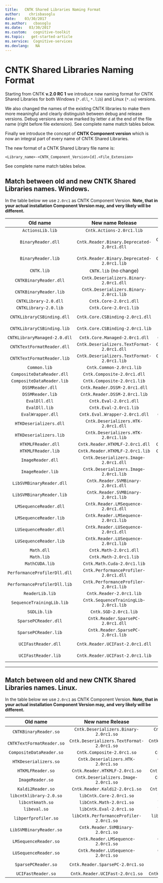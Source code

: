 ```yaml
---
title:   CNTK Shared Libraries Naming Format
author:    chrisbasoglu
date:    03/30/2017
ms.author:   cbasoglu
ms.date:   03/30/2017
ms.custom:   cognitive-toolkit
ms.topic:   get-started-article
ms.service:  Cognitive-services
ms.devlang:   NA
---
```


# CNTK Shared Libraries Naming Format

Starting from CNTK **v.2.0 RC 1** we introduce new naming format for CNTK Shared Libraries for both Windows (`*.dll`, `*.lib`) and Linux (`*.so`) versions.

We also changed the names of the existing CNTK libraries to make them more meaningful and clearly distinguish between debug and release versions. Debug versions are now marked by letter `d` at the end of the file name (right before file extension). See complete name match tables below.

Finally we introduce the concept of **CNTK Component version** which is now an integral part of every name of CNTK Shared Libraries.

The new format of a CNTK Shared Library file name is:
```
<Library_name>-<CNTK_Component_Version>[d].<File_Extension>
```
See complete name match tables below.

## Match between old and new CNTK Shared Libraries names. Windows.
In the table below we use `2.0rc1` as CNTK Component Version. **Note, that in your actual installation Component Version may, and very likely will be different.**

| Old name | New name Release | New name Debug | 
|:--------:|:----------------:|:--------------:|
|`ActionsLib.lib`|`Cntk.Actions-2.0rc1.lib`|`Cntk.Actions-2.0rc1d.lib`|
|`BinaryReader.dll`|` Cntk.Reader.Binary.Deprecated-2.0rc1.dll`| `Cntk.Reader.Binary.Deprecated-2.0rc1d.dll`|
|`BinaryReader.lib`|` Cntk.Reader.Binary.Deprecated-2.0rc1.lib`|` Cntk.Reader.Binary.Deprecated-2.0rc1d.lib`|
|`CNTK.lib`|`CNTK.lib` (no change)|`CNTK.lib` (no change)|
|`CNTKBinaryReader.dll`|`Cntk.Deserializers.Binary-2.0rc1.dll`|`Cntk.Deserializers.Binary-2.0rc1d.dll`|
|`CNTKBinaryReader.lib`|`Cntk.Deserializers.Binary-2.0rc1.lib`|`Cntk.Deserializers.Binary-2.0rc1d.lib`|
|`CNTKLibrary-2.0.dll`|`Cntk.Core-2.0rc1.dll`|`Cntk.Core-2.0rc1d.dll`|
|`CNTKLibrary-2.0.lib`|`Cntk.Core-2.0rc1.lib`|`Cntk.Core-2.0rc1d.lib`|
|`CNTKLibraryCSBinding.dll`|`Cntk.Core.CSBinding-2.0rc1.dll`|`Cntk.Core.CSBinding-2.0rc1d.dll`|
|`CNTKLibraryCSBinding.lib`|`Cntk.Core.CSBinding-2.0rc1.lib`|`Cntk.Core.CSBinding-2.0rc1d.lib`|
|`CNTKLibraryManaged-2.0.dll`|`Cntk.Core.Managed-2.0rc1.dll`|`Cntk.Core.Managed-2.0rc1d.dll`|
|`CNTKTextFormatReader.dll`|`Cntk.Deserializers.TextFormat-2.0rc1.dll`|`Cntk.Deserializers.TextFormat-2.0rc1d.dll`|
|`CNTKTextFormatReader.lib`|`Cntk.Deserializers.TextFormat-2.0rc1.lib`|`Cntk.Deserializers.TextFormat-2.0rc1d.lib`|
|`Common.lib`|`Cntk.Common-2.0rc1.lib`|`Cntk.Common-2.0rc1d.lib`|
|`CompositeDataReader.dll`|`Cntk.Composite-2.0rc1.dll`|`Cntk.Composite-2.0rc1d.dll`|
|`CompositeDataReader.lib`|`Cntk.Composite-2.0rc1.lib`|`Cntk.Composite-2.0rc1d.lib`|
|`DSSMReader.dll`|`Cntk.Reader.DSSM-2.0rc1.dll`|`Cntk.Reader.DSSM-2.0rc1d.dll`|
|`DSSMReader.lib`|`Cntk.Reader.DSSM-2.0rc1.lib`|`Cntk.Reader.DSSM-2.0rc1d.lib`|
|`EvalDll.dll`|`Cntk.Eval-2.0rc1.dll`|`Cntk.Eval-2.0rc1d.dll`|
|`EvalDll.lib`|`Cntk.Eval-2.0rc1.lib`|`Cntk.Eval-2.0rc1d.lib`|
|`EvalWrapper.dll`|`Cntk.Eval.Wrapper-2.0rc1.dll`|`Cntk.Eval.Wrapper-2.0rc1d.dll`|
|`HTKDeserializers.dll`|`Cntk.Deserializers.HTK-2.0rc1.dll`|`Cntk.Deserializers.HTK-2.0rc1d.dll`|
|`HTKDeserializers.lib`|`Cntk.Deserializers.HTK-2.0rc1.lib`|`Cntk.Deserializers.HTK-2.0rc1d.lib`|
|`HTKMLFReader.dll`|`Cntk.Reader.HTKMLF-2.0rc1.dll`|`Cntk.Reader.HTKMLF-2.0rc1d.dll`|
|`HTKMLFReader.lib`|`Cntk.Reader.HTKMLF-2.0rc1.lib`|`Cntk.Reader.HTKMLF-2.0rc1d.lib`|
|`ImageReader.dll`|`Cntk.Deserializers.Image-2.0rc1.dll`|`Cntk.Deserializers.Image-2.0rc1d.dll`|
|`ImageReader.lib`|`Cntk.Deserializers.Image-2.0rc1.lib`|`Cntk.Deserializers.Image-2.0rc1d.lib`|
|`LibSVMBinaryReader.dll`|`Cntk.Reader.SVMBinary-2.0rc1.dll`|`Cntk.Reader.SVMBinary-2.0rc1d.dll`|
|`LibSVMBinaryReader.lib`|`Cntk.Reader.SVMBinary-2.0rc1.lib`|`Cntk.Reader.SVMBinary-2.0rc1d.lib`|
|`LMSequenceReader.dll`|`Cntk.Reader.LMSequence-2.0rc1.dll`|`Cntk.Reader.LMSequence-2.0rc1d.dll`|
|`LMSequenceReader.lib`|`Cntk.Reader.LMSequence-2.0rc1.lib`|`Cntk.Reader.LMSequence-2.0rc1d.lib`|
|`LUSequenceReader.dll`|`Cntk.Reader.LUSequence-2.0rc1.dll`|`Cntk.Reader.LUSequence-2.0rc1d.dll`|
|`LUSequenceReader.lib`|`Cntk.Reader.LUSequence-2.0rc1.lib`|`Cntk.Reader.LUSequence-2.0rc1d.lib`|
|`Math.dll`|`Cntk.Math-2.0rc1.dll`|`Cntk.Math-2.0rc1d.dll`|
|`Math.lib`|`Cntk.Math-2.0rc1.lib`|`Cntk.Math-2.0rc1d.lib`|
|`MathCUDA.lib`|`Cntk.Math.Cuda-2.0rc1.lib`|`Cntk.Math.Cuda-2.0rc1d.lib`|
|`PerformanceProfilerDll.dll`|`Cntk.PerformanceProfiler-2.0rc1.dll`|`Cntk.PerformanceProfiler-2.0rc1d.dll`|
|`PerformanceProfilerDll.lib`|`Cntk.PerformanceProfiler-2.0rc1.lib`|`Cntk.PerformanceProfiler-2.0rc1d.lib`|
|`ReaderLib.lib`|`Cntk.Reader-2.0rc1.lib`|`Cntk.Reader-2.0rc1d.lib`|
|`SequenceTrainingLib.lib`|`Cntk.SequenceTrainingLib-2.0rc1.lib`|`Cntk.SequenceTrainingLib-2.0rc1d.lib`|
|`SGDLib.lib`|`Cntk.SGD-2.0rc1.lib`|`Cntk.SGD-2.0rc1d.lib`|
|`SparsePCReader.dll`|`Cntk.Reader.SparsePC-2.0rc1.dll`|`Cntk.Reader.SparsePC-2.0rc1d.dll`|
|`SparsePCReader.lib`|`Cntk.Reader.SparsePC-2.0rc1.lib`|`Cntk.Reader.SparsePC-2.0rc1d.lib`|
|`UCIFastReader.dll`|`Cntk.Reader.UCIFast-2.0rc1.dll`|`Cntk.Reader.UCIFast-2.0rc1d.dll`|
|`UCIFastReader.lib`|`Cntk.Reader.UCIFast-2.0rc1.lib`|`Cntk.Reader.UCIFast-2.0rc1d.lib`|

----------

## Match between old and new CNTK Shared Libraries names. Linux.
In the table below we use `2.0rc1` as CNTK Component Version. **Note, that in your actual installation Component Version may, and very likely will be different.**

| Old name | New name Release | New name Debug | 
|:--------:|:----------------:|:--------------:|
|`CNTKBinaryReader.so`|`Cntk.Deserializers.Binary-2.0rc1.so`|`Cntk.Deserializers.Binary-2.0rc1d.so`|
|`CNTKTextFormatReader.so`|`Cntk.Deserializers.TextFormat-2.0rc1.so`|`Cntk.Deserializers.TextFormat-2.0rc1d.so`|
|`CompositeDataReader.so`|`Cntk.Composite-2.0rc1.so`|`Cntk.Composite-2.0rc1d.so`|
|`HTKDeserializers.so`|`Cntk.Deserializers.HTK-2.0rc1.so`|`Cntk.Deserializers.HTK-2.0rc1d.so`|
|`HTKMLFReader.so`|`Cntk.Reader.HTKMLF-2.0rc1.so`|`Cntk.Reader.HTKMLF-2.0rc1d.so`|
|`ImageReader.so`|`Cntk.Deserializers.Image-2.0rc1.so`|`Cntk.Deserializers.Image-2.0rc1d.so`|
|`Kaldi2Reader.so`|`Cntk.Reader.Kaldi2-2.0rc1.so`|`Cntk.Reader.Kaldi2-2.0rc1d.so`|
|`libcntklibrary-2.0.so`|`libCntk.Core-2.0rc1.so`|`libCntk.Core-2.0rc1d.so`|
|`libcntkmath.so`|`libCntk.Math-2.0rc1.so`|`libCntk.Math-2.0rc1d.so`|
|`libeval.so`|`libCntk.Eval-2.0rc1.so`|`libCntk.Eval-2.0rc1d.so`|
|`libperfprofiler.so`|`libCntk.PerformanceProfiler-2.0rc1.so`|`libCntk.PerformanceProfiler-2.0rc1d.so`|
|`LibSVMBinaryReader.so`|`Cntk.Reader.SVMBinary-2.0rc1.so`|`Cntk.Reader.SVMBinary-2.0rc1d.so`|
|`LMSequenceReader.so`|`Cntk.Reader.LMSequence-2.0rc1.so`|`Cntk.Reader.LMSequence-2.0rc1d.so`|
|`LUSequenceReader.so`|`Cntk.Reader.LUSequence-2.0rc1.so`|`Cntk.Reader.LUSequence-2.0rc1d.so`|
|`SparsePCReader.so`|`Cntk.Reader.SparsePC-2.0rc1.so`|`Cntk.Reader.SparsePC-2.0rc1d.so`|
|`UCIFastReader.so`|`Cntk.Reader.UCIFast-2.0rc1.so`|`Cntk.Reader.UCIFast-2.0rc1d.so`|





  
